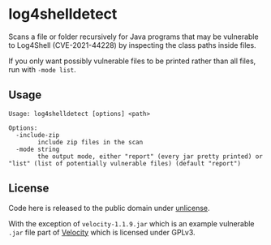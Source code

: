 # log4shelldetect

Scans a file or folder recursively for Java programs that may be vulnerable to Log4Shell (CVE-2021-44228) by inspecting the class paths inside files.

If you only want possibly vulnerable files to be printed rather than all files, run with `-mode list`.

## Usage

```
Usage: log4shelldetect [options] <path>

Options:
  -include-zip
        include zip files in the scan
  -mode string
        the output mode, either "report" (every jar pretty printed) or "list" (list of potentially vulnerable files) (default "report")
```

## License

Code here is released to the public domain under [unlicense](/LICENSE).

With the exception of `velocity-1.1.9.jar` which is an example vulnerable `.jar` file part of [Velocity](https://github.com/PaperMC/Velocity) which is licensed under GPLv3.
